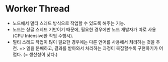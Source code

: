 # Worker Thread

- 노드에서 멀티 스레드 방식으로 작업할 수 있도록 해주는 기능.
- 노드는 싱글 스레드 기반이기 때문에, 필요한 경우에만 노드 개발자가 따로 사용(CPU Intensive한 작업 수행시).
- 멀티 스레드 작업이 많이 필요한 경우에는 다른 언어를 사용해서 처리하는 것을 추천. => 일을 분배하고, 결과를 받아와서 처리하는 과정이 복잡할수록 구현하기가 어렵다. (= 생산성이 낮다.)